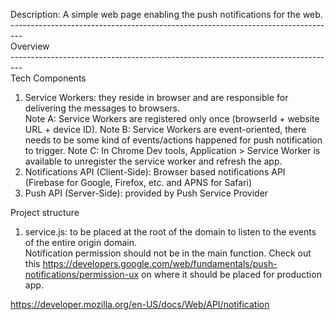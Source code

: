 Description:
A simple web page enabling the push notifications for the web.
---------------------------------------------------------------------------------<br>
Overview <br>
---------------------------------------------------------------------------------<br>
Tech Components <br>
1. Service Workers: they reside in browser and are responsible for delivering the messages to browsers. <br>
Note A: Service Workers are registered only once (browserId + website URL + device ID).
Note B: Service Workers are event-oriented, there needs to be some kind of events/actions happened for push notification to trigger.
Note C: In Chrome Dev tools, Application > Service Worker is available to unregister the service worker and refresh the app.
2. Notifications API (Client-Side): Browser based notifications API (Firebase for Google, Firefox, etc. and APNS for Safari) <br>
3. Push API (Server-Side): provided by Push Service Provider <br>

Project structure<br>
1. service.js: to be placed at the root of the domain to listen to the events of the entire origin domain. <br>
Notification permission should not be in the main function. Check out this https://developers.google.com/web/fundamentals/push-notifications/permission-ux on where it should be placed for production app. <br>



https://developer.mozilla.org/en-US/docs/Web/API/notification

